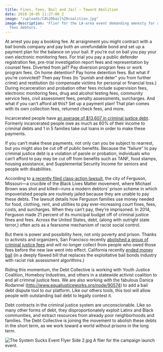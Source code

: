 ```yaml
---
title: Fines, Fees, Bail and Jail – Toward Abolition
date: 2018-10-05 11:27:00 Z
image: "/uploads/CA%20bail%20coalition.jpg"
image-description: 'Flier for the LA-area event demanding amnesty for all fines and
  fees debtors. '
---
```


At arrest you pay a booking fee. At arraignment you might contract with a bail bonds company and pay both an unrefundable bond and set up a payment plan for the balance on your bail. If you’re out on bail you pay your own electronic monitoring fees. For trial you pay a public defender registration fee, pre-trial investigation report fees and representation by counsel fees. Diverted from jail? Pay diversion program fees or work program fees. On home detention? Pay home detention fees. But what if you’re convicted? Then pay fines (to “punish and deter” you from further crime) and restitution (to compensate victims for personal or financial loss.) During incarceration and probation other fees include supervision fees, electronic monitoring fees, drug and alcohol testing fees, community service fees, civil assessment fees, penalty assessments, surcharges. And what if you can’t afford all this? Set up a payment plan! That plan comes with its own collection fees, returned check fees, and more. 

Incarcerated people have [an average of $13,607 in criminal justice debt](https://ellabakercenter.org/sites/default/files/downloads/who-pays.pdf). Formerly incarcerated people owe as much as 60% of their income to criminal debts and 1 in 5 families take out loans in order to make these payments. 

If you can’t make these payments, not only can you be subject to rearrest, but you might also be cut off of public benefits. Because the “failure” to pay criminal justice debt is a violation of parole or probation, individuals who can’t afford to pay may be cut off from benefits such as TANF, food stamps, housing assistance, and Supplemental Security Income for seniors and people with disabilities.

According to [a recently filed class-action lawsuit](https://www.leagle.com/decision/infdco20161116c99), the city of Ferguson, Missouri—a crucible of the Black Lives Matter movement, where Michael Brown was shot and killed—runs a modern debtors’ prison scheme in which impoverished people are routinely jailed because they are unable to pay these debts. The lawsuit details how Ferguson families use money needed for food, clothing, rent, and utilities to pay ever-increasing court fines, fees, costs, and surcharges. When they can’t pay, they’re imprisoned. In 2014, Ferguson made 21 percent of its municipal budget off of criminal justice fines and fees. Across the United States, debt, (along with outright state terror,) often acts as a fearsome mechanism of racist social control.

But there is power and possibility here, not only poverty and prison. Thanks to activists and organizers, San Francisco recently [abolished a group of criminal justice fees](http://www.sfexaminer.com/sf-abolishes-criminal-justice-fines-fees/) and will no longer collect from people who owed those fees before the new law went into effect. California recently [ended money bail](https://www.mercurynews.com/2018/08/28/gov-brown-signs-bill-eliminating-money-bail-in-california/) (in a deeply flawed bill that replaces the exploitative bail bonds industry with racist risk assessment algorithms.) 

Riding this momentum, the Debt Collective is working with Youth Justice Coalition, Homeboy Industries, and others in a statewide activist coalition to end all criminal justice fees. We are also working with the fabulous Danica Rodarmel (http://www.equaljusticeworks.org/node/90574) to add a bail debt dispute tool to our platform. Like our others tools, this tool will allow people with outstanding bail debt to legally contest it.

Debt contracts in the criminal justice system are unconscionable. Like so many other forms of debt, they disproportionately exploit Latinx and Black communities, and extract resources from already poor neighborhoods and families. The Debt Collective is joining the movement to abolish these debts in the short term, as we work toward a world without prisons in the long term. 

![The System Sucks Event Flyer Side 2.jpg](/uploads/The%20System%20Sucks%20Event%20Flyer%20Side%202.jpg)
A flier for the campaign launch event. 


